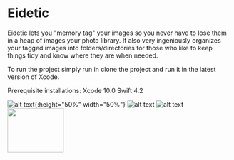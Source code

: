 # Eidetic

Eidetic lets you "memory tag" your images so you never have to lose them in a heap of images your photo library. 
It also very ingeniously organizes your tagged images into folders/directories for those who like to keep things tidy and know where they are when needed.

To run the project simply run in clone the project and run it in the latest version of Xcode.

Prerequisite installations: 
Xcode 10.0
Swift 4.2

![alt text](https://s3.us-east-2.amazonaws.com/samcasmbucket/image00001.png){:height="50%" width="50%"}
![alt text](https://s3.us-east-2.amazonaws.com/samcasmbucket/image00002.png)
![alt text](https://s3.us-east-2.amazonaws.com/samcasmbucket/image00003.png)
<img src="https://s3.us-east-2.amazonaws.com/samcasmbucket/image00003.png" width="50%" height="100">

